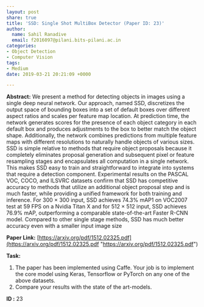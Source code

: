 ```yaml
---
layout: post
share: true
title: 'SSD: Single Shot MultiBox Detector (Paper ID: 23)'
author:
  name: Sahil Ranadive
  email: f2016097@pilani.bits-pilani.ac.in
categories:
- Object Detection
- Computer Vision
tags:
- Medium
date: 2019-03-21 20:21:09 +0000

---
```

**Abstract:** We present a method for detecting objects in images using a single deep neural network. Our approach, named SSD, discretizes the output space of bounding boxes into a set of default boxes over different aspect ratios and scales per feature map location. At prediction time, the network generates scores for the presence of each object category in each default box and produces adjustments to the box to better match the object shape. Additionally, the network combines predictions from multiple feature maps with different resolutions to naturally handle objects of various sizes. SSD is simple relative to methods that require object proposals because it completely eliminates proposal generation and subsequent pixel or feature resampling stages and encapsulates all computation in a single network. This makes SSD easy to train and straightforward to integrate into systems that require a detection component. Experimental results on the PASCAL VOC, COCO, and ILSVRC datasets confirm that SSD has competitive accuracy to methods that utilize an additional object proposal step and is much faster, while providing a unified framework for both training and inference. For 300 × 300 input, SSD achieves 74.3% mAP1 on VOC2007 test at 59 FPS on a Nvidia Titan X and for 512 × 512 input, SSD achieves 76.9% mAP, outperforming a comparable state-of-the-art Faster R-CNN model. Compared to other single stage methods, SSD has much better accuracy even with a smaller input image size

**Paper Link:** [https://arxiv.org/pdf/1512.02325.pdf](https://arxiv.org/pdf/1512.02325.pdf "https://arxiv.org/pdf/1512.02325.pdf")

**Task:**

1. The paper has been implemented using Caffe. Your job is to implement the core model using Keras, Tensorflow or PyTorch on any one of the above datasets.
2. Compare your results with the state of the art-models.

**ID :** 23
